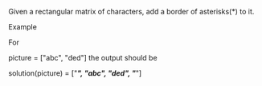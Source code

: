 Given a rectangular matrix of characters, add a border of asterisks(*) to it.

Example

For

picture = ["abc",
           "ded"]
the output should be

solution(picture) = ["*****",
                     "*abc*",
                     "*ded*",
                     "*****"]